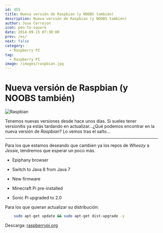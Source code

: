 ```yaml
---
id: 455
title: Nueva versión de Raspbian (y NOOBS también)
description: Nueva versión de Raspbian (y NOOBS también)
author: Jose Cerrejon
icon: pen-to-square
date: 2014-09-15 07:30:00
prev: /es/
next: false
category:
  - Raspberry PI
tag:
  - Raspberry PI
image: /images/raspbian.jpg
---
```


# Nueva versión de Raspbian (y NOOBS también)

![Raspbian](/images/raspbian.jpg)

Tenemos nuevas versiones desde hace unos días. Si sueles tener versionitis ya estás tardando en actualizar...¿Qué podemos encontrar en la nueva versión de *Raspbian*? Lo vemos tras el salto...

- - -
Para los que estamos deseando que cambien ya los repos de *Wheezy* a *Jessie*, tendremos que esperar un poco más.

* Epiphany browser

* Switch to Java 8 from Java 7

* New firmware

* Minecraft Pi pre-installed

* Sonic Pi upgraded to 2.0

Para los que quieran actualizar su distribución:

```bash
	sudo apt-get update && sudo apt-get dist-upgrade -y
```

Descarga: [raspberrypi.org](http://www.raspberrypi.org/downloads/)